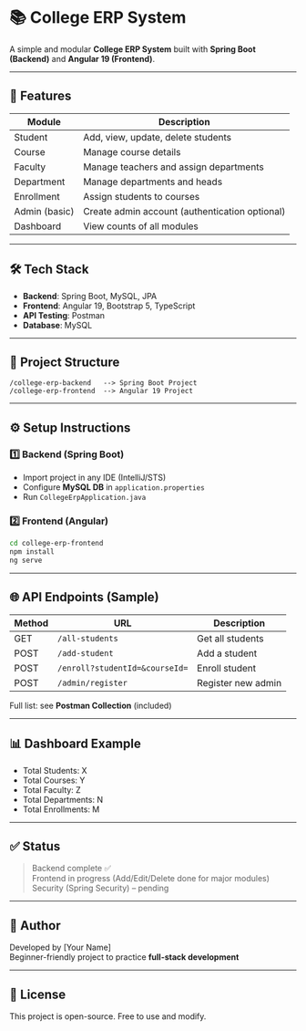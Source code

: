 
# 📚 College ERP System

A simple and modular **College ERP System** built with **Spring Boot (Backend)** and **Angular 19 (Frontend)**.

---

## 🚀 Features

| Module         | Description                                   |
|----------------|-----------------------------------------------|
| Student        | Add, view, update, delete students            |
| Course         | Manage course details                         |
| Faculty        | Manage teachers and assign departments        |
| Department     | Manage departments and heads                  |
| Enrollment     | Assign students to courses                    |
| Admin (basic)  | Create admin account (authentication optional)|
| Dashboard      | View counts of all modules                    |

---

## 🛠 Tech Stack

- **Backend**: Spring Boot, MySQL, JPA
- **Frontend**: Angular 19, Bootstrap 5, TypeScript
- **API Testing**: Postman
- **Database**: MySQL

---

## 📂 Project Structure

```
/college-erp-backend   --> Spring Boot Project
/college-erp-frontend  --> Angular 19 Project
```

---

## ⚙️ Setup Instructions

### 1️⃣ Backend (Spring Boot)

- Import project in any IDE (IntelliJ/STS)
- Configure **MySQL DB** in `application.properties`
- Run `CollegeErpApplication.java`

### 2️⃣ Frontend (Angular)

```bash
cd college-erp-frontend
npm install
ng serve
```

---

## 🌐 API Endpoints (Sample)

| Method | URL                        | Description               |
|--------|----------------------------|---------------------------|
| GET    | `/all-students`           | Get all students          |
| POST   | `/add-student`            | Add a student             |
| POST   | `/enroll?studentId=&courseId=` | Enroll student        |
| POST   | `/admin/register`         | Register new admin        |

Full list: see **Postman Collection** (included)

---

## 📊 Dashboard Example

- Total Students: X
- Total Courses: Y
- Total Faculty: Z
- Total Departments: N
- Total Enrollments: M

---

## ✅ Status

> Backend complete ✅  
> Frontend in progress (Add/Edit/Delete done for major modules)  
> Security (Spring Security) – pending

---

## 🙌 Author

Developed by [Your Name]  
Beginner-friendly project to practice **full-stack development**

---

## 📌 License

This project is open-source. Free to use and modify.
